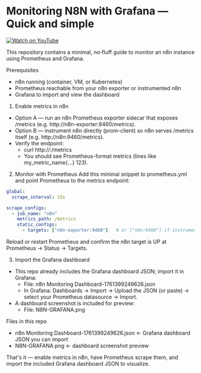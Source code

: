 # Monitoring N8N with Grafana — Quick and simple

[![Watch on YouTube](https://img.youtube.com/vi/DOwn3dWbm78/maxresdefault.jpg)](https://www.youtube.com/watch?v=DOwn3dWbm78 "Watch on YouTube")


This repository contains a minimal, no‑fluff guide to monitor an n8n instance using Prometheus and Grafana.

Prerequisites
- n8n running (container, VM, or Kubernetes)
- Prometheus reachable from your n8n exporter or instrumented n8n
- Grafana to import and view the dashboard

1) Enable metrics in n8n
- Option A — run an n8n Prometheus exporter sidecar that exposes /metrics (e.g. http://n8n-exporter:9460/metrics).
- Option B — instrument n8n directly (prom-client) so n8n serves /metrics itself (e.g. http://n8n:9460/metrics).
- Verify the endpoint:
  - curl http://<host-or-service>:<port>/metrics
  - You should see Prometheus-format metrics (lines like my_metric_name{...} 123).

2) Monitor with Prometheus
Add this minimal snippet to prometheus.yml and point Prometheus to the metrics endpoint:

```yaml
global:
  scrape_interval: 15s

scrape_configs:
  - job_name: "n8n"
    metrics_path: /metrics
    static_configs:
      - targets: ["n8n-exporter:9460"]   # or ["n8n:9460"] if instrumented directly
```

Reload or restart Prometheus and confirm the n8n target is UP at Prometheus → Status → Targets.

3) Import the Grafana dashboard
- This repo already includes the Grafana dashboard JSON; import it in Grafana:
  - File: n8n Monitoring Dashboard-1761399249626.json
  - In Grafana: Dashboards → Import → Upload the JSON (or paste) → select your Prometheus datasource → Import.
- A dashboard screenshot is included for preview:
  - File: N8N-GRAFANA.png

Files in this repo
- n8n Monitoring Dashboard-1761399249626.json  ← Grafana dashboard JSON you can import
- N8N-GRAFANA.png                              ← dashboard screenshot preview

That's it — enable metrics in n8n, have Prometheus scrape them, and import the included Grafana dashboard JSON to visualize.


